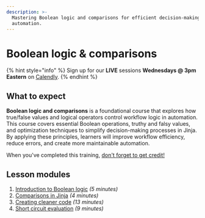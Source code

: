 ```yaml
---
description: >-
  Mastering Boolean logic and comparisons for efficient decision-making in
  automation.
---
```


# Boolean logic & comparisons

{% hint style="info" %}
Sign up for our **LIVE** sessions **Wednesdays @ 3pm** **Eastern** on [Calendly](https://calendly.com/cluck-u/rewst-203).
{% endhint %}

## What to expect

**Boolean logic and comparisons** is a foundational course that explores how true/false values and logical operators control workflow logic in automation. This course covers essential Boolean operations, truthy and falsy values, and optimization techniques to simplify decision-making processes in Jinja. By applying these principles, learners will improve workflow efficiency, reduce errors, and create more maintainable automation.

When you've completed this training, [don't forget to get credit!](https://app.rewst.io/form/01914838-f969-7018-9072-9f1ab3e5ece6)

## Lesson modules

1. [Introduction to Boolean logic](introduction-to-boolean-logic.md) _(5 minutes)_
2. [Comparisons in Jinja](comparisons-in-jinja.md) _(4 minutes)_
3. [Creating cleaner code](creating-cleaner-code.md) _(13 minutes)_
4. [Short circuit evaluation](short-circuit-evaluation.md) _(9 minutes)_
